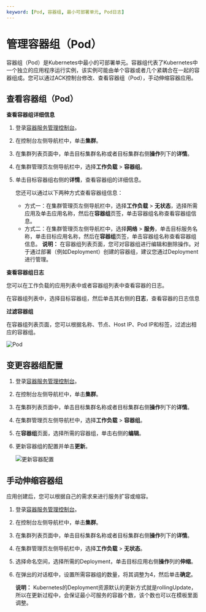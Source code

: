```yaml
---
keyword: [Pod, 容器组, 最小可部署单元, Pod日志]
---
```


# 管理容器组（Pod）

容器组（Pod）是Kubernetes中最小的可部署单元。容器组代表了Kubernetes中一个独立的应用程序运行实例，该实例可能由单个容器或者几个紧耦合在一起的容器组成。您可以通过ACK控制台修改、查看容器组（Pod），手动伸缩容器应用。

## 查看容器组（Pod）

**查看容器组详细信息**

1.  登录[容器服务管理控制台](https://cs.console.aliyun.com)。

2.  在控制台左侧导航栏中，单击**集群**。

3.  在集群列表页面中，单击目标集群名称或者目标集群右侧**操作**列下的**详情**。

4.  在集群管理页左侧导航栏中，选择**工作负载** \> **容器组**。

5.  单击目标容器组右侧的**详情**，查看容器组的详细信息。

    您还可以通过以下两种方式查看容器组信息：

    -   方式一：在集群管理页左侧导航栏中，选择**工作负载** \> **无状态**，选择所需应用及单击应用名称，然后在**容器组**页签，单击容器组名称查看容器组信息。
    -   方式二：在集群管理页左侧导航栏中，选择**网络** \> **服务**，单击目标服务名称，单击目标应用名称，然后在**容器组**页签，单击容器组名称查看容器组信息。
    **说明：** 在容器组列表页面，您可对容器组进行编辑和删除操作。对于通过部署（例如Deployment）创建的容器组，建议您通过Deployment进行管理。


**查看容器组日志**

您可以在工作负载的应用列表中或者容器组列表中查看容器的日志。

在容器组列表中，选择目标容器组，然后单击其右侧的**日志**，查看容器的日志信息

**过滤容器组**

在容器组列表页面，您可以根据名称、节点、Host IP、Pod IP和标签，过滤出相应的容器组。

![Pod](https://static-aliyun-doc.oss-accelerate.aliyuncs.com/assets/img/zh-CN/0177221261/p274317.png)

## 变更容器组配置

1.  登录[容器服务管理控制台](https://cs.console.aliyun.com)。

2.  在控制台左侧导航栏中，单击**集群**。

3.  在集群列表页面中，单击目标集群名称或者目标集群右侧**操作**列下的**详情**。

4.  在集群管理页左侧导航栏中，选择**工作负载** \> **容器组**。

5.  在**容器组**页面，选择所需的容器组，单击右侧的**编辑**。

6.  更新容器组的配置并单击**更新**。

    ![更新容器配置](https://static-aliyun-doc.oss-accelerate.aliyuncs.com/assets/img/zh-CN/4085659951/p10941.png)


## 手动伸缩容器组

应用创建后，您可以根据自己的需求来进行服务扩容或缩容。

1.  登录[容器服务管理控制台](https://cs.console.aliyun.com)。

2.  在控制台左侧导航栏中，单击**集群**。

3.  在集群列表页面中，单击目标集群名称或者目标集群右侧**操作**列下的**详情**。

4.  在集群管理页左侧导航栏中，选择**工作负载** \> **无状态**。

5.  选择命名空间，选择所需的Deployment，单击目标应用右侧**操作**列的**伸缩**。

6.  在弹出的对话框中，设置所需容器组的数量，将其调整为4，然后单击**确定**。

    **说明：** Kubernetes的Deployment资源默认的更新方式就是rollingUpdate，所以在更新过程中，会保证最小可服务的容器个数，该个数也可以在模板里面调整。


